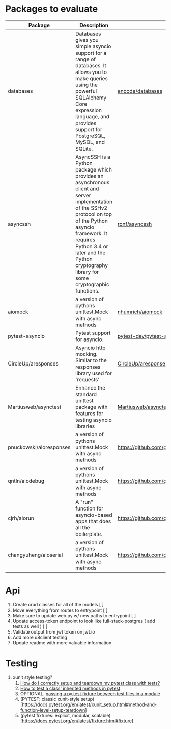# Packages to evaluate


Package  | Description | Link
---------|----------|---------
 databases | Databases gives you simple asyncio support for a range of databases. It allows you to make queries using the powerful SQLAlchemy Core expression language, and provides support for PostgreSQL, MySQL, and SQLite. | [encode/databases](https://github.com/encode/databases)
 asyncssh | AsyncSSH is a Python package which provides an asynchronous client and server implementation of the SSHv2 protocol on top of the Python asyncio framework. It requires Python 3.4 or later and the Python cryptography library for some cryptographic functions. | [ronf/asyncssh](https://github.com/ronf/asyncssh)
 aiomock | a version of pythons unittest.Mock with async methods | [nhumrich/aiomock](https://github.com/nhumrich/aiomock)
 pytest-asyncio | Pytest support for asyncio. | [pytest-dev/pytest-asyncio](https://github.com/pytest-dev/pytest-asyncio)
 CircleUp/aresponses | Asyncio http mocking. Similar to the responses library used for 'requests' | [CircleUp/aresponses](https://github.com/CircleUp/aresponses)
 Martiusweb/asynctest | Enhance the standard unittest package with features for testing asyncio libraries | [Martiusweb/asynctest](https://github.com/Martiusweb/asynctest)
 pnuckowski/aioresponses | a version of pythons unittest.Mock with async methods | https://github.com/pnuckowski/aioresponses
 qntln/aiodebug | a version of pythons unittest.Mock with async methods | https://github.com/qntln/aiodebug
 cjrh/aiorun | A "run" function for asyncio-based apps that does all the boilerplate. | https://github.com/cjrh/aiorun
 changyuheng/aioserial | a version of pythons unittest.Mock with async methods | https://github.com/changyuheng/aioserial


# Api

1. Create crud classes for all of the models [ ]
2. Move everything from routes to entrypoint [ ]
3. Make sure to update web.py w/ new paths to entrypoint [ ]
4. Update access-token endpoint to look like full-stack-postgres ( add tests as well ) [ ]
5. Validate output from jwt token on jwt.io
6. Add more u8client testing
7. Update readme with more valuable information


# Testing

1. xunit style testing?
   1. [How do I correctly setup and teardown my pytest class with tests?](https://stackoverflow.com/questions/26405380/how-do-i-correctly-setup-and-teardown-my-pytest-class-with-tests)
   2. [How to test a class' inherited methods in pytest](https://stackoverflow.com/questions/46040478/how-to-test-a-class-inherited-methods-in-pytest)
   3. OPTIONAL. [passing a py.test fixture between test files in a module](https://stackoverflow.com/questions/43061100/passing-a-py-test-fixture-between-test-files-in-a-module/43061876#43061876)
   4. (PYTEST: classic xunit-style setup)[https://docs.pytest.org/en/latest/xunit_setup.html#method-and-function-level-setup-teardown]
   4. (pytest fixtures: explicit, modular, scalable)[https://docs.pytest.org/en/latest/fixture.html#fixture]
